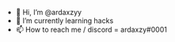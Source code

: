 - 👋 Hi, I’m @ardaxzyy
- 🌱 I’m currently learning hacks
- 📫 How to reach me / discord = ardaxzy#0001
